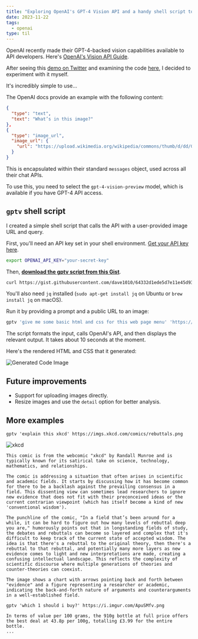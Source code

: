 ```yaml
---
title: "Exploring OpenAI's GPT-4 Vision API and a handy shell script to query it"
date: 2023-11-22
tags:
  - openai
type: til
---
```

OpenAI recently made their GPT-4-backed vision capabilities available to API developers. Here's [OpenAI's Vision API Guide](https://platform.openai.com/docs/guides/vision).

After seeing this [demo on Twitter](https://twitter.com/charliebholtz/status/1724815159590293764) and examining the code [here](https://github.com/cbh123/narrator/blob/main/narrator.py), I decided to experiment with it myself.

It's incredibly simple to use...

The OpenAI docs provide an example with the following content:

```json
{
  "type": "text",
  "text": "What’s in this image?"
},
{
  "type": "image_url",
  "image_url": {
    "url": "https://upload.wikimedia.org/wikipedia/commons/thumb/d/dd/Gfp-wisconsin-madison-the-nature-boardwalk.jpg/2560px-Gfp-wisconsin-madison-the-nature-boardwalk.jpg"
  }
}
```

This is encapsulated within their standard `messages` object, used across all their chat APIs.

To use this, you need to select the `gpt-4-vision-preview` model, which is available if you have GPT-4 API access.

## `gptv` shell script

I created a simple shell script that calls the API with a user-provided image URL and query.

First, you'll need an API key set in your shell environment. [Get your API key here](https://platform.openai.com/api-keys).

```bash
export OPENAI_API_KEY="your-secret-key"
```

Then, **[download the gptv script from this Gist](https://gist.github.com/dave1010/64332d1ede5d7e11e45d93570d973bde)**.

```bash
curl https://gist.githubusercontent.com/dave1010/64332d1ede5d7e11e45d93570d973bde/raw/789bd70a8f9b02913e61e7cd0b706481d8c9ee19/gptv -o gptv && chmod +x gptv
```

You'll also need `jq` installed (`sudo apt-get install jq` on Ubuntu or `brew install jq` on macOS).

Run it by providing a prompt and a public URL to an image:

```bash
gptv 'give me some basic html and css for this web page menu' 'https://i.imgur.com/VDirZDf.png'
```

The script formats the input, calls OpenAI's API, and then displays the relevant output. It takes about 10 seconds at the moment.

Here's the rendered HTML and CSS that it generated:

![Generated Code Image](https://i.imgur.com/MJIadjB.png)

## Future improvements

- Support for uploading images directly.
- Resize images and use the `detail` option for better analysis.

## More examples

`gptv 'explain this xkcd' https://imgs.xkcd.com/comics/rebuttals.png`

![xkcd](https://imgs.xkcd.com/comics/rebuttals.png)

    This comic is from the webcomic "xkcd" by Randall Munroe and is typically known for its satirical take on science, technology, mathematics, and relationships.
    
    The comic is addressing a situation that often arises in scientific and academic fields. It starts by discussing how it has become common for there to be a backlash against the prevailing consensus in a field. This dissenting view can sometimes lead researchers to ignore new evidence that does not fit with their preconceived ideas or the current contrarian viewpoint (which has itself become a kind of new 'conventional wisdom').
    
    The punchline of the comic, "In a field that’s been around for a while, it can be hard to figure out how many levels of rebuttal deep you are," humorously points out that in longstanding fields of study, the debates and rebuttals can become so layered and complex that it's difficult to keep track of the current state of accepted wisdom. The idea is that there's a rebuttal to the original theory, then there's a rebuttal to that rebuttal, and potentially many more layers as new evidence comes to light and new interpretations are made, creating a confusing intellectual landscape. This reflects the complexity of scientific discourse where multiple generations of theories and counter-theories can coexist.
    
    The image shows a chart with arrows pointing back and forth between "evidence" and a figure representing a researcher or academic, indicating the back-and-forth nature of arguments and counterarguments in a well-established field.

`gptv 'which 1 should i buy?' https://i.imgur.com/ApuSMfv.png`

    In terms of value per 100 grams, the 910g bottle at full price offers the best deal at 43.8p per 100g, totalling £3.99 for the entire bottle.
    ...
